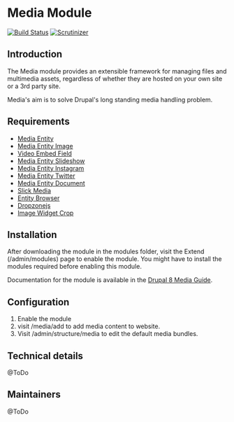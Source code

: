 # Media Module

[![Build Status](https://travis-ci.org/drupal-media/media.svg?branch=8.x-1.x)](https://travis-ci.org/drupal-media/media) [![Scrutinizer](https://scrutinizer-ci.com/g/drupal-media/media/badges/quality-score.png?b=8.x-1.x)](https://scrutinizer-ci.com/g/drupal-media/media/?branch=8.x-1.x)

## Introduction

The Media module provides an extensible framework for managing files and multimedia assets, regardless of whether they are hosted on your own site or a 3rd party site.

Media's aim is to solve Drupal's long standing media handling problem.

## Requirements

* [Media Entity](https://www.drupal.org/project/media_entity)
* [Media Entity Image](https://www.drupal.org/project/media_entity_image)
* [Video Embed Field](https://www.drupal.org/project/video_embed_field)
* [Media Entity Slideshow](https://www.drupal.org/project/media_entity_slideshow)
* [Media Entity Instagram](https://www.drupal.org/project/media_entity_instagram)
* [Media Entity Twitter](https://www.drupal.org/project/media_entity_twitter)
* [Media Entity Document](https://www.drupal.org/project/media_entity_document)
* [Slick Media](https://www.drupal.org/project/slick_media)
* [Entity Browser](https://www.drupal.org/project/entity_browser)
* [Dropzonejs](https://www.drupal.org/project/dropzonejs)
* [Image Widget Crop](https://www.drupal.org/project/image_widget_crop)

## Installation

After downloading the module in the modules folder, visit the Extend (/admin/modules) page to enable the module. You might have to install the modules required before enabling this module.

Documentation for the module is available in the [Drupal 8 Media Guide](https://drupal-media.gitbooks.io/drupal8-guide/content/modules/media/intro.html).

## Configuration

1. Enable the module
2. visit /media/add to add media content to website.
3. Visit /admin/structure/media to edit the default media bundles.

## Technical details

@ToDo

## Maintainers

@ToDo

